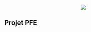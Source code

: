 <p align="center"><img src="https://laravel.com/assets/img/components/logo-laravel.svg"></p>

## Projet PFE
